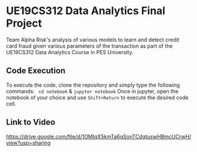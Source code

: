 # UE19CS312 Data Analytics Final Project
Team Alpha Risk's analysis of various models to learn and detect credit card fraud given various parameters of the transaction as part of the UE19CS312 Data Analytics Course in PES University.

## Code Execution
To execute the code, clone the repository and simply type the following commands:
``` cd notebook``` &
```jupyter notebook```
Once in jupyter, open the notebook of your choice and use ```Shift+Return``` to execute the desired code cell.

## Link to Video
https://drive.google.com/file/d/1OMIqX5kmTa6gSonTCdqtuswHBmcUCrwH/view?usp=sharing
